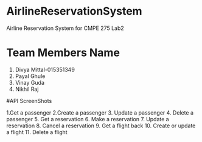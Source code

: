 # AirlineReservationSystem
Airline Reservation System for CMPE 275 Lab2

# Team Members Name
1. Divya Mittal-015351349
2. Payal Ghule
3. Vinay Guda
4. Nikhil Raj

#API ScreenShots

1.Get a passenger
2.Create a passenger
3. Update a passenger
4. Delete a passenger
5. Get a reservation
6. Make a reservation
7. Update a reservation
8. Cancel a reservation
9. Get a flight back
10. Create or update a flight
11. Delete a flight



